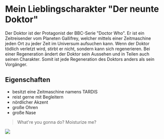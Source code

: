 # Mein Lieblingscharakter "Der neunte Doktor"

Der Doktor ist der Protagonist der BBC-Serie "Doctor Who". Er ist ein Zeitreisender vom Planeten Gallifrey, welcher mittels einer Zeitmaschine jeden Ort zu jeder Zeit im Universum aufsuchen kann. Wenn der Doktor tödlich verletzt wird, stirbt er nicht, sondern kann sich regenerieren. Bei einer Regeneration ändert der Doktor sein Aussehen und in Teilen auch seinen Charakter. Somit ist jede Regeneration des Doktors anders als sein Vorgänger.

## Eigenschaften

* besitzt eine Zeitmaschine namens TARDIS
* reist gerne mit Begleitern
* nördlicher Akzent
* große Ohren
* große Nase

> What're you gonna do? Moisturize me?

<img src="https://en.wikipedia.org/wiki/Ninth_Doctor#/media/File:Ninth_Doctor_(Doctor_Who).jpg"/>

